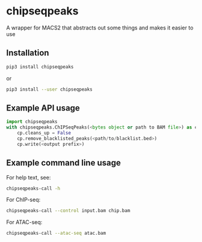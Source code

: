 # chipseqpeaks

A wrapper for MACS2 that abstracts out some things and makes it easier to use

## Installation

```sh
pip3 install chipseqpeaks
```

or

```sh
pip3 install --user chipseqpeaks
```

## Example API usage
```python
import chipseqpeaks
with chipseqpeaks.ChIPSeqPeaks(<bytes object or path to BAM file>) as cp:
    cp.cleans_up = False
    cp.remove_blacklisted_peaks(<path/to/blacklist.bed>)
    cp.write(<output prefix>)
```

## Example command line usage

For help text, see:
```sh
chipseqpeaks-call -h
```
For ChIP-seq:
```sh
chipseqpeaks-call --control input.bam chip.bam
```

For ATAC-seq:
```sh
chipseqpeaks-call --atac-seq atac.bam
```
